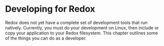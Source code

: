 # Developing for Redox

Redox does not yet have a complete set of development tools that run natively. Currently, you must do your development on Linux, then include or copy your application to your Redox filesystem. This chapter outlines some of the things you can do as a developer.